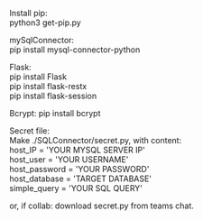 
Install pip:<br>
python3 get-pip.py<br>

mySqlConnector:<br>
pip install mysql-connector-python<br>

Flask:<br>
pip install Flask<br>
pip install flask-restx<br>
pip install flask-session<br>

Bcrypt:
pip install bcrypt<br>

Secret file:<br>
Make ./SQLConnector/secret.py, with content:<br>
host_IP = 'YOUR MYSQL SERVER IP'<br>
host_user = 'YOUR USERNAME'<br>
host_password = 'YOUR PASSWORD'<br>
host_database = 'TARGET DATABASE'<br>
simple_query = 'YOUR SQL QUERY' <br>

or, if collab: download secret.py from teams chat.
